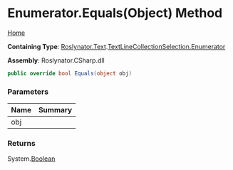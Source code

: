 # Enumerator\.Equals\(Object\) Method

[Home](../../../../../README.md)

**Containing Type**: [Roslynator.Text](../../../README.md)\.[TextLineCollectionSelection.Enumerator](../README.md)

**Assembly**: Roslynator\.CSharp\.dll

```csharp
public override bool Equals(object obj)
```

### Parameters

| Name | Summary |
| ---- | ------- |
| obj | |

### Returns

System\.[Boolean](https://docs.microsoft.com/en-us/dotnet/api/system.boolean)

